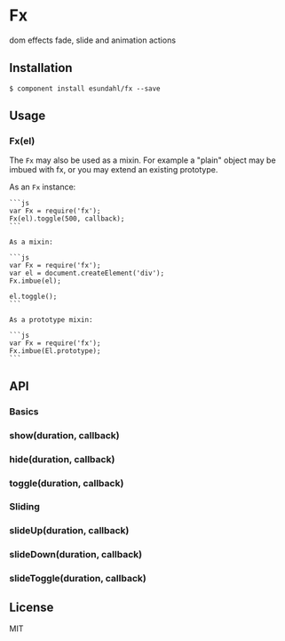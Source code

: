 
# Fx

  dom effects fade, slide and animation actions

## Installation

    $ component install esundahl/fx --save

## Usage

### Fx(el)

  The `Fx` may also be used as a mixin. For example
  a "plain" object may be imbued with fx, or you may
  extend an existing prototype.

  As an `Fx` instance:

	```js
	var Fx = require('fx');
	Fx(el).toggle(500, callback);
	```

	As a mixin:

	```js
	var Fx = require('fx');
	var el = document.createElement('div');
	Fx.imbue(el);

	el.toggle();
	```

	As a prototype mixin:

	```js
	var Fx = require('fx');
	Fx.imbue(El.prototype);
	```

## API

### Basics

### show(duration, callback)
### hide(duration, callback)
### toggle(duration, callback)

### Sliding

### slideUp(duration, callback)
### slideDown(duration, callback)
### slideToggle(duration, callback)

## License

  MIT
